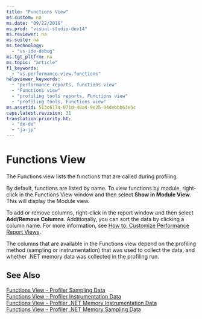 ```yaml
---
title: "Functions View"
ms.custom: na
ms.date: "09/22/2016"
ms.prod: "visual-studio-dev14"
ms.reviewer: na
ms.suite: na
ms.technology: 
  - "vs-ide-debug"
ms.tgt_pltfrm: na
ms.topic: "article"
f1_keywords: 
  - "vs.performance.view.functions"
helpviewer_keywords: 
  - "performance reports, functions view"
  - "Functions view"
  - "profiling tools reports, Functions view"
  - "profiling tools, Functions view"
ms.assetid: 513c6174-071d-48a4-9e25-04debbb63e5c
caps.latest.revision: 31
translation.priority.ht: 
  - "de-de"
  - "ja-jp"
---
```

# Functions View
The Functions view lists the functions that are called during profiling.  
  
 By default, functions are listed by name. To view functions by module, right-click in the Functions View window and then select **Show in Module View**. This will display the Module view.  
  
 To add or remove columns, right-click in the report window and then select **Add/Remove Columns**. Additionally, you can sort the data by clicking a column name. For more information, see [How to: Customize Performance Report Views](../VS_csharp/how-to--customize-report-view-columns.md).  
  
 The columns that are available in the Functions view depend on the profiling method (sampling or instrumentation) that was used to collect the data, and whether .NET memory data was collected in the profiling run.  
  
## See Also  
 [Functions View - Profiler Sampling Data](../VS_csharp/functions-view---sampling-data.md)   
 [Functions View - Profiler Instrumentation Data](../VS_csharp/functions-view---instrumentation-data.md)   
 [Functions View - Profiler .NET Memory Instrumentation Data](../VS_csharp/functions-view---.net-memory-instrumentation-data.md)   
 [Functions View - Profiler .NET Memory Sampling Data](../VS_csharp/functions-view---.net-memory-sampling-data.md)